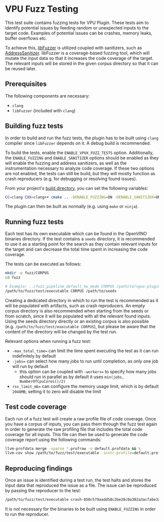 # VPU Fuzz Testing

This test suite contains fuzzing tests for VPU Plugin. These tests aim to identify potential issues by feeding random or unexpected inputs to the target code. Examples of potential issues can be crashes, memory leaks, buffer overflows etc.

To achieve this, [libFuzzer](https://llvm.org/docs/LibFuzzer.html) is utilized coupled with sanitizers, such as [AddressSanitizer](https://clang.llvm.org/docs/AddressSanitizer.html). libFuzzer is a coverage-based fuzzing tool, which will mutate the input data so that it increases the code coverage of the target. The relevant inputs will be stored in the given corpus directory so that it can be reused later.

## Prerequisites

The following components are necessary:

- `clang`
- `libFuzzer` (included with `clang`)

## Building fuzz tests

In order to build and run the fuzz tests, the plugin has to be built using `clang` compiler since `libFuzzer` depends on it. A debug build is recommended.

To build the tests, enable the `ENABLE_VPUX_FUZZ_TESTS` option. Additionally, the `ENABLE_FUZZING` and `ENABLE_SANITIZER` options should be enabled as they will enable the fuzzing and address sanitizers, as well as the instrumentation necessary to analyze code coverage. If these two options are not enabled, the tests can still be build, but they will mostly function as crash reproducers (e.g. for debugging or resolving found issues).

From your project's [build directory](../../guides/how-to-build.md), you can set the following variables:

```sh
CC=clang CXX=clang++ cmake .. -DENABLE_FUZZING=ON -DENABLE_SANITIZER=ON
```

The plugin can then be built as normally (e.g. using `make` or `ninja`).

## Running fuzz tests

Each test has its own executable which can be found in the OpenVINO binaries directory. If the test contains a `seeds` directory, it is recommended to use it as a starting point for the search as they contain relevant inputs for the target and can decrease the total time spent in increasing the code coverage.

The tests can be executed as follows:

```sh
mkdir -p fuzz/CORPUS
cd fuzz

# Example: ../fuzz_pipeline_default_hw_mode CORPUS /path/to/vpux-plugin/tests/fuzz/src/pipeline_default_hw_mode/seeds
/path/to/fuzz/test/executable CORPUS /path/to/seeds
```

Creating a dedicated directory in which to run the test is recommended as it will be populated with artifacts, such as crash reproducers. An empty corpus directory is also recommended when starting from the seeds or from scratch, since it will be populated with all the relevant found inputs. Using the seeds directory directly or an existing corpus is also possible (e.g. `/path/to/fuzz/test/executable CORPUS`), but please be aware that the content of the directory will be changed by the test run.

Relevant options when running a fuzz test:
- `-max_total_time=` can limit the time spent executing the test as it can run indefinitely by default
- `-jobs=` can select how many jobs to run until completion, as only one job will run by default
  - this option can be coupled with `-workers=` to specify how many jobs should run in parallel as by default it uses `min(jobs, NumberOfCpuCores()/2)`
- `rss_limit_mb=` can configure the memory usage limit, which is by default `2048MB`; setting it to zero will disable the limit

## Test code coverage

Each run of a fuzz test will create a raw profile file of code coverage. Once you have a corpus of inputs, you can pass them through the fuzz test again in order to generate the raw profiling file that includes the total code coverage for all inputs. This file can then be used to generate the code coverage report using the following commands:

```sh
llvm-profdata merge -sparse *.profraw -o default.profdata && \
llvm-cov show /path/to/fuzz/test/executable -instr-profile=default.profdata -format=html -output-dir=PROFILE
```

## Reproducing findings

Once an issue is identified during a test run, the test halts and stores the input data that reproduced the issue as a file. The issue can be reproduced by passing the reproducer to the test:

```sh
/path/to/fuzz/test/executable crash-050c579aadd58c2be20c0a302a3acfabe3a43062
```

It is not necessary for the binaries to be built using `ENABLE_FUZZING` in order to run the reproducer.

